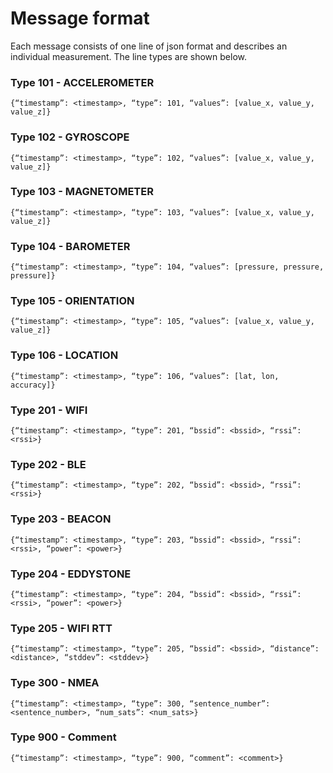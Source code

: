 Message format
============================

Each message consists of one line of json format and describes an individual measurement.
The line types are shown below.

### Type 101 - ACCELEROMETER

```{“timestamp”: <timestamp>, “type”: 101, “values”: [value_x, value_y, value_z]}```

### Type 102 - GYROSCOPE

```{“timestamp”: <timestamp>, “type”: 102, “values”: [value_x, value_y, value_z]}```

### Type 103 - MAGNETOMETER

```{“timestamp”: <timestamp>, “type”: 103, “values”: [value_x, value_y, value_z]}```

### Type 104 -  BAROMETER

```{“timestamp”: <timestamp>, “type”: 104, “values”: [pressure, pressure, pressure]}```

### Type 105 - ORIENTATION

```{“timestamp”: <timestamp>, “type”: 105, “values”: [value_x, value_y, value_z]}```

### Type 106 - LOCATION

```{“timestamp”: <timestamp>, “type”: 106, “values”: [lat, lon, accuracy]}```

### Type 201 - WIFI

```{“timestamp”: <timestamp>, “type”: 201, “bssid”: <bssid>, “rssi”: <rssi>}```

### Type 202 - BLE

```{“timestamp”: <timestamp>, “type”: 202, “bssid”: <bssid>, “rssi”: <rssi>}```

### Type 203 - BEACON

```{“timestamp”: <timestamp>, “type”: 203, “bssid”: <bssid>, “rssi”: <rssi>, “power”: <power>}```

### Type 204 - EDDYSTONE

```{“timestamp”: <timestamp>, “type”: 204, “bssid”: <bssid>, “rssi”: <rssi>, “power”: <power>}```

### Type 205 - WIFI RTT

```{“timestamp”: <timestamp>, “type”: 205, “bssid”: <bssid>, “distance”: <distance>, “stddev”: <stddev>}```

### Type 300 - NMEA

```{“timestamp”: <timestamp>, “type”: 300, “sentence_number”: <sentence_number>, “num_sats”: <num_sats>}```

### Type 900 - Comment

```{“timestamp”: <timestamp>, “type”: 900, “comment”: <comment>}```
